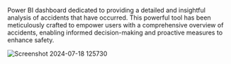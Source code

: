 Power BI dashboard dedicated to providing a detailed and insightful analysis of accidents that have occurred. This powerful tool has been meticulously crafted to empower users with a comprehensive overview of accidents, enabling informed decision-making and proactive measures to enhance safety.

![Screenshot 2024-07-18 125730](https://github.com/user-attachments/assets/2f39dd00-9e6a-4871-bb32-5a45c6843229)
